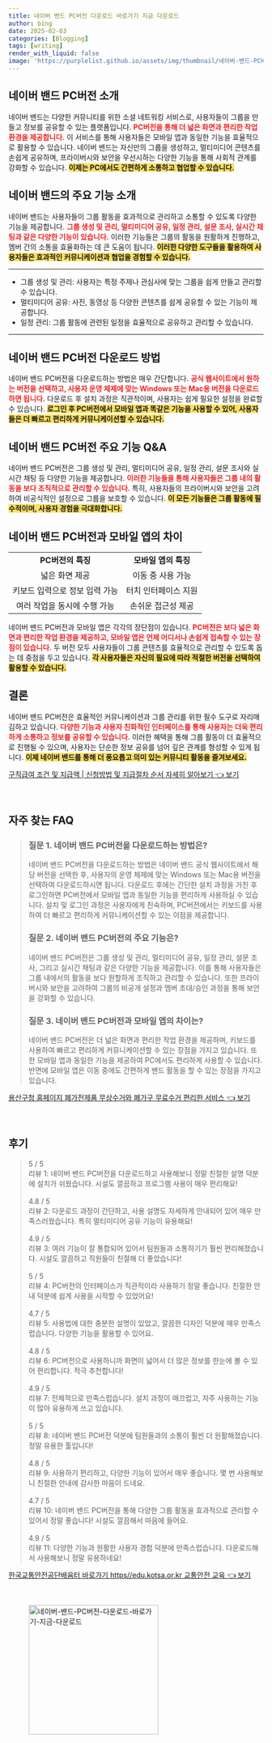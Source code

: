 ```yaml
---
title: 네이버 밴드 PC버전 다운로드 바로가기 지금 다운로드
author: bing
date: 2025-02-03
categories: [Blogging]
tags: [writing]
render_with_liquid: false
image: 'https://purplelist.github.io/assets/img/thumbnail/네이버-밴드-PC버전-다운로드-바로가기-지금-다운로드.webp'
---
```



<h2 id='네이버밴드PC버전소개'>네이버 밴드 PC버전 소개</h2>

<p>네이버 밴드는 다양한 커뮤니티를 위한 소셜 네트워킹 서비스로, 사용자들이 그룹을 만들고 정보를 공유할 수 있는 플랫폼입니다. <b><span style="color: #ee2323;">PC버전을 통해 더 넓은 화면과 편리한 작업 환경을 제공합니다.</span></b> 이 서비스를 통해 사용자들은 모바일 앱과 동일한 기능을 효율적으로 활용할 수 있습니다. 네이버 밴드는 자신만의 그룹을 생성하고, 멀티미디어 콘텐츠를 손쉽게 공유하며, 프라이버시와 보안을 우선시하는 다양한 기능을 통해 사회적 관계를 강화할 수 있습니다. <b><span style="background-color: #ffe066;">이제는 PC에서도 간편하게 소통하고 협업할 수 있습니다.</span></b></p>

<h2 id='주요기능소개'>네이버 밴드의 주요 기능 소개</h2>

<p>네이버 밴드는 사용자들이 그룹 활동을 효과적으로 관리하고 소통할 수 있도록 다양한 기능을 제공합니다. <b><span style="color: #ee2323;">그룹 생성 및 관리, 멀티미디어 공유, 일정 관리, 설문 조사, 실시간 채팅과 같은 다양한 기능이 있습니다.</span></b> 이러한 기능들은 그룹의 활동을 원활하게 진행하고, 멤버 간의 소통을 효율화하는 데 큰 도움이 됩니다. <b><span style="background-color: #ffe066;">이러한 다양한 도구들을 활용하여 사용자들은 효과적인 커뮤니케이션과 협업을 경험할 수 있습니다.</span></b></p>

<hr />

<ul>
    <li>그룹 생성 및 관리: 사용자는 특정 주제나 관심사에 맞는 그룹을 쉽게 만들고 관리할 수 있습니다.</li>
    <li>멀티미디어 공유: 사진, 동영상 등 다양한 콘텐츠를 쉽게 공유할 수 있는 기능이 제공합니다.</li>
    <li>일정 관리: 그룹 활동에 관련된 일정을 효율적으로 공유하고 관리할 수 있습니다.</li>
</ul>

<hr />

<h2 id='다운로드방법'>네이버 밴드 PC버전 다운로드 방법</h2>

<p>네이버 밴드 PC버전을 다운로드하는 방법은 매우 간단합니다. <b><span style="color: #ee2323;">공식 웹사이트에서 원하는 버전을 선택하고, 사용자 운영 체제에 맞는 Windows 또는 Mac용 버전을 다운로드하면 됩니다.</span></b> 다운로드 후 설치 과정은 직관적이며, 사용자는 쉽게 필요한 설정을 완료할 수 있습니다. <b><span style="background-color: #ffe066;">로그인 후 PC버전에서 모바일 앱과 똑같은 기능을 사용할 수 있어, 사용자들은 더 빠르고 편리하게 커뮤니케이션할 수 있습니다.</span></b></p>

<h2 id='주요기능QnA'>네이버 밴드 PC버전 주요 기능 Q&A</h2>

<p>네이버 밴드 PC버전은 그룹 생성 및 관리, 멀티미디어 공유, 일정 관리, 설문 조사와 실시간 채팅 등 다양한 기능을 제공합니다. <b><span style="color: #ee2323;">이러한 기능들을 통해 사용자들은 그룹 내의 활동을 보다 조직적으로 관리할 수 있습니다.</span></b> 특히, 사용자들의 프라이버시와 보안을 고려하여 비공식적인 설정으로 그룹을 보호할 수 있습니다. <b><span style="background-color: #ffe066;">이 모든 기능들은 그룹 활동에 필수적이며, 사용자 경험을 극대화합니다.</span></b></p>

<h2 id='모바일앱과차이'>네이버 밴드 PC버전과 모바일 앱의 차이</h2>

<table>
    <tr>
        <td style="text-align: center; height: 17px;"><b>PC버전의 특징</b></td>
        <td style="text-align: center; height: 17px;"><b>모바일 앱의 특징</b></td>
    </tr>
    <tr>
        <td style="text-align: center; height: 17px;">넓은 화면 제공</td>
        <td style="text-align: center; height: 17px;">이동 중 사용 가능</td>
    </tr>
    <tr>
        <td style="text-align: center; height: 17px;">키보드 입력으로 정보 입력 가능</td>
        <td style="text-align: center; height: 17px;">터치 인터페이스 지원</td>
    </tr>
    <tr>
        <td style="text-align: center; height: 17px;">여러 작업을 동시에 수행 가능</td>
        <td style="text-align: center; height: 17px;">손쉬운 접근성 제공</td>
    </tr>
</table>

<p>네이버 밴드 PC버전과 모바일 앱은 각각의 장단점이 있습니다. <b><span style="color: #ee2323;">PC버전은 보다 넓은 화면과 편리한 작업 환경을 제공하고, 모바일 앱은 언제 어디서나 손쉽게 접속할 수 있는 장점이 있습니다.</span></b> 두 버전 모두 사용자들이 그룹 콘텐츠를 효율적으로 관리할 수 있도록 돕는 데 중점을 두고 있습니다. <b><span style="background-color: #ffe066;">각 사용자들은 자신의 필요에 따라 적절한 버전을 선택하여 활용할 수 있습니다.</span></b></p>

<h2 id='결론'>결론</h2>

<p>네이버 밴드 PC버전은 효율적인 커뮤니케이션과 그룹 관리를 위한 필수 도구로 자리매김하고 있습니다. <b><span style="color: #ee2323;">다양한 기능과 사용자 친화적인 인터페이스를 통해 사용자는 더욱 편리하게 소통하고 정보를 공유할 수 있습니다.</span></b> 이러한 혜택을 통해 그룹 활동이 더 효율적으로 진행될 수 있으며, 사용자는 단순한 정보 공유를 넘어 깊은 관계를 형성할 수 있게 됩니다. <b><span style="background-color: #ffe066;">이제 네이버 밴드를 통해 더 풍요롭고 의미 있는 커뮤니티 활동을 즐겨보세요.</span></b></p>


<p><a class="click-button" title="구직급여 조건 및 지급액 | 신청방법 및 지급절차 순서 자세히 알아보기" href="https://purplelist.github.io/posts/%EA%B5%AC%EC%A7%81%EA%B8%89%EC%97%AC-%EC%A1%B0%EA%B1%B4-%EB%B0%8F-%EC%A7%80%EA%B8%89%EC%95%A1-%EC%8B%A0%EC%B2%AD%EB%B0%A9%EB%B2%95-%EB%B0%8F-%EC%A7%80%EA%B8%89%EC%A0%88%EC%B0%A8-%EC%88%9C%EC%84%9C-%EC%9E%90%EC%84%B8%ED%9E%88-%EC%95%8C%EC%95%84%EB%B3%B4%EA%B8%B0/" rel="dofollow">구직급여 조건 및 지급액 | 신청방법 및 지급절차 순서 자세히 알아보기 👈 보기</a></p><br>
<h2 id='자주_찾는_FAQ'>자주 찾는 FAQ</h2>
<div itemscope="" itemtype="https://schema.org/FAQPage"> 
<blockquote> 
<div itemscope="" itemprop="mainEntity" itemtype="https://schema.org/Question"> 
<h3 itemprop="name">질문 1. 네이버 밴드 PC버전을 다운로드하는 방법은?</h3> 
<div itemscope="" itemprop="acceptedAnswer" itemtype="https://schema.org/Answer"> 
<span itemprop="text"> 
<p>네이버 밴드 PC버전을 다운로드하는 방법은 네이버 밴드 공식 웹사이트에서 해당 버전을 선택한 후, 사용자의 운영 체제에 맞는 Windows 또는 Mac용 버전을 선택하여 다운로드하시면 됩니다. 다운로드 후에는 간단한 설치 과정을 거친 후 로그인하면 PC버전에서 모바일 앱과 동일한 기능을 편리하게 사용하실 수 있습니다. 설치 및 로그인 과정은 사용자에게 친숙하며, PC버전에서는 키보드를 사용하여 더 빠르고 편리하게 커뮤니케이션할 수 있는 이점을 제공합니다.</p> 
</span> 
</div> 
</div> 

<div itemscope="" itemprop="mainEntity" itemtype="https://schema.org/Question"> 
<h3 itemprop="name">질문 2. 네이버 밴드 PC버전의 주요 기능은?</h3> 
<div itemscope="" itemprop="acceptedAnswer" itemtype="https://schema.org/Answer"> 
<span itemprop="text"> 
<p>네이버 밴드 PC버전은 그룹 생성 및 관리, 멀티미디어 공유, 일정 관리, 설문 조사, 그리고 실시간 채팅과 같은 다양한 기능을 제공합니다. 이를 통해 사용자들은 그룹 내에서의 활동을 보다 원할하게 조직하고 관리할 수 있습니다. 또한 프라이버시와 보안을 고려하여 그룹의 비공개 설정과 멤버 초대/승인 과정을 통해 보안을 강화할 수 있습니다.</p> 
</span> 
</div> 
</div> 

<div itemscope="" itemprop="mainEntity" itemtype="https://schema.org/Question"> 
<h3 itemprop="name">질문 3. 네이버 밴드 PC버전과 모바일 앱의 차이는?</h3> 
<div itemscope="" itemprop="acceptedAnswer" itemtype="https://schema.org/Answer"> 
<span itemprop="text"> 
<p>네이버 밴드 PC버전은 더 넓은 화면과 편리한 작업 환경을 제공하며, 키보드를 사용하여 빠르고 편리하게 커뮤니케이션할 수 있는 장점을 가지고 있습니다. 또한 모바일 앱과 동일한 기능을 제공하여 PC에서도 편리하게 사용할 수 있습니다. 반면에 모바일 앱은 이동 중에도 간편하게 밴드 활동을 할 수 있는 장점을 가지고 있습니다.</p> 
</span> 
</div> 
</div> 

</blockquote> 
</div>
<p><a class="click-button" title="용산구청 홈페이지 폐가전제품 무상수거와 폐가구 무료수거 편리한 서비스" href="https://purplelist.github.io/posts/%EC%9A%A9%EC%82%B0%EA%B5%AC%EC%B2%AD-%ED%99%88%ED%8E%98%EC%9D%B4%EC%A7%80-%ED%8F%90%EA%B0%80%EC%A0%84%EC%A0%9C%ED%92%88-%EB%AC%B4%EC%83%81%EC%88%98%EA%B1%B0%EC%99%80-%ED%8F%90%EA%B0%80%EA%B5%AC-%EB%AC%B4%EB%A3%8C%EC%88%98%EA%B1%B0-%ED%8E%B8%EB%A6%AC%ED%95%9C-%EC%84%9C%EB%B9%84%EC%8A%A4/" rel="dofollow">용산구청 홈페이지 폐가전제품 무상수거와 폐가구 무료수거 편리한 서비스 👈 보기</a></p><br>
<h2 id='후기'>후기</h2>
<div itemscope itemtype="https://schema.org/Product">
  <blockquote>
  <div itemprop="review" itemscope itemtype="https://schema.org/Review">
      <div itemprop="reviewRating" itemscope itemtype="https://schema.org/Rating"> <span itemprop="ratingValue">5</span> / <span itemprop="bestRating">5</span> </div>
      <span itemprop="reviewBody">리뷰 1: 네이버 밴드 PC버전을 다운로드하고 사용해보니 정말 친절한 설명 덕분에 설치가 쉬웠습니다. 시설도 깔끔하고 프로그램 사용이 매우 편리해요!</span>
  </div>
  <br>
  <div itemprop="review" itemscope itemtype="https://schema.org/Review">
      <div itemprop="reviewRating" itemscope itemtype="https://schema.org/Rating"> <span itemprop="ratingValue">4.8</span> / <span itemprop="bestRating">5</span> </div>
      <span itemprop="reviewBody">리뷰 2: 다운로드 과정이 간단하고, 사용 설명도 자세하게 안내되어 있어 매우 만족스러웠습니다. 특히 멀티미디어 공유 기능이 유용해요!</span>
  </div>
  <br>
  <div itemprop="review" itemscope itemtype="https://schema.org/Review">
      <div itemprop="reviewRating" itemscope itemtype="https://schema.org/Rating"> <span itemprop="ratingValue">4.9</span> / <span itemprop="bestRating">5</span> </div>
      <span itemprop="reviewBody">리뷰 3: 여러 기능이 잘 통합되어 있어서 팀원들과 소통하기가 훨씬 편리해졌습니다. 시설도 깔끔하고 직원들이 친절해 더 좋았습니다!</span>
  </div>
  <br>
  <div itemprop="review" itemscope itemtype="https://schema.org/Review">
      <div itemprop="reviewRating" itemscope itemtype="https://schema.org/Rating"> <span itemprop="ratingValue">5</span> / <span itemprop="bestRating">5</span> </div>
      <span itemprop="reviewBody">리뷰 4: PC버전의 인터페이스가 직관적이라 사용하기 정말 좋습니다. 친절한 안내 덕분에 쉽게 사용을 시작할 수 있었어요!</span>
  </div>
  <br>
  <div itemprop="review" itemscope itemtype="https://schema.org/Review">
      <div itemprop="reviewRating" itemscope itemtype="https://schema.org/Rating"> <span itemprop="ratingValue">4.7</span> / <span itemprop="bestRating">5</span> </div>
      <span itemprop="reviewBody">리뷰 5: 사용법에 대한 충분한 설명이 있었고, 깔끔한 디자인 덕분에 매우 만족스럽습니다. 다양한 기능을 활용할 수 있어요.</span>
  </div>
  <br>
  <div itemprop="review" itemscope itemtype="https://schema.org/Review">
      <div itemprop="reviewRating" itemscope itemtype="https://schema.org/Rating"> <span itemprop="ratingValue">4.8</span> / <span itemprop="bestRating">5</span> </div>
      <span itemprop="reviewBody">리뷰 6: PC버전으로 사용하니까 화면이 넓어서 더 많은 정보를 한눈에 볼 수 있어 편리합니다. 적극 추천합니다!</span>
  </div>
  <br>
  <div itemprop="review" itemscope itemtype="https://schema.org/Review">
      <div itemprop="reviewRating" itemscope itemtype="https://schema.org/Rating"> <span itemprop="ratingValue">4.9</span> / <span itemprop="bestRating">5</span> </div>
      <span itemprop="reviewBody">리뷰 7: 전체적으로 만족스럽습니다. 설치 과정이 매끄럽고, 자주 사용하는 기능이 많아 유용하게 쓰고 있습니다.</span>
  </div>
  <br>
  <div itemprop="review" itemscope itemtype="https://schema.org/Review">
      <div itemprop="reviewRating" itemscope itemtype="https://schema.org/Rating"> <span itemprop="ratingValue">5</span> / <span itemprop="bestRating">5</span> </div>
      <span itemprop="reviewBody">리뷰 8: 네이버 밴드 PC버전 덕분에 팀원들과의 소통이 훨씬 더 원활해졌습니다. 정말 유용한 툴입니다!</span>
  </div>
  <br>
  <div itemprop="review" itemscope itemtype="https://schema.org/Review">
      <div itemprop="reviewRating" itemscope itemtype="https://schema.org/Rating"> <span itemprop="ratingValue">4.8</span> / <span itemprop="bestRating">5</span> </div>
      <span itemprop="reviewBody">리뷰 9: 사용하기 편리하고, 다양한 기능이 있어서 매우 좋습니다. 몇 번 사용해보니 친절한 안내에 감사한 마음이 드네요.</span>
  </div>
  <br>
  <div itemprop="review" itemscope itemtype="https://schema.org/Review">
      <div itemprop="reviewRating" itemscope itemtype="https://schema.org/Rating"> <span itemprop="ratingValue">4.7</span> / <span itemprop="bestRating">5</span> </div>
      <span itemprop="reviewBody">리뷰 10: 네이버 밴드 PC버전을 통해 다양한 그룹 활동을 효과적으로 관리할 수 있어서 정말 좋습니다! 시설도 깔끔해서 마음에 들어요.</span>
  </div>
  <br>
  <div itemprop="review" itemscope itemtype="https://schema.org/Review">
      <div itemprop="reviewRating" itemscope itemtype="https://schema.org/Rating"> <span itemprop="ratingValue">4.9</span> / <span itemprop="bestRating">5</span> </div>
      <span itemprop="reviewBody">리뷰 11: 다양한 기능과 원활한 사용자 경험 덕분에 만족스럽습니다. 다운로드해서 사용해보니 정말 유용하네요!</span>
  </div>
  </blockquote>
</div>
<p><a class="click-button" title="한국교통안전공단배움터 바로가기 https//edu.kotsa.or.kr 교통안전 교육" href="https://purplelist.github.io/posts/%ED%95%9C%EA%B5%AD%EA%B5%90%ED%86%B5%EC%95%88%EC%A0%84%EA%B3%B5%EB%8B%A8%EB%B0%B0%EC%9B%80%ED%84%B0-%EB%B0%94%EB%A1%9C%EA%B0%80%EA%B8%B0-httpsedu.kotsa.or.kr-%EA%B5%90%ED%86%B5%EC%95%88%EC%A0%84-%EA%B5%90%EC%9C%A1/" rel="dofollow">한국교통안전공단배움터 바로가기 https//edu.kotsa.or.kr 교통안전 교육 👈 보기</a></p><br>
<figure class="image"><img src="https://purplelist.github.io/assets/img/thumbnail/네이버-밴드-PC버전-다운로드-바로가기-지금-다운로드.webp" alt="네이버-밴드-PC버전-다운로드-바로가기-지금-다운로드" width="256" height="256"></figure>
